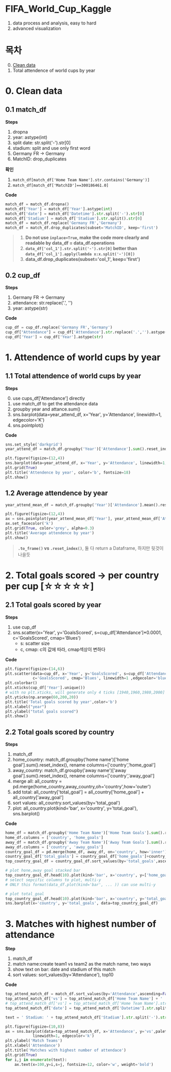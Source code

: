 # FIFA_World_Cup_Kaggle

1. data process and analysis, easy to hard
2. advanced visualization

# 목차
0. [Clean data](#0-clean-data)
1. Total attendence of world cups by year


# 0. Clean data
## 0.1 match_df
**Steps**
1. dropna
2. year: astype(int)
3. split date: str.split('-').str[0] 
4. stadium: split and use only first word
5. Germany FR -> Germany
6. MatchID: drop_duplicates

**확인**
1. ```match_df[match_df['Home Team Name'].str.contains('Germany')]```
2. ```match_df[match_df['MatchID']==300186461.0]```

**Code**
```python
match_df = match_df.dropna()
match_df['Year'] = match_df['Year'].astype(int)
match_df['date'] = match_df['Datetime'].str.split('-').str[0]
match_df['Stadium'] = match_df['Stadium'].str.split().str[0]
match_df = match_df.replace('Germany FR','Germany')
match_df = match_df.drop_duplicates(subset='MatchID', keep='first')
```
> 1. **Do not use ```inplace=True```, make the code more clearly and readable by data_df = data_df.operations**
> 2. **```data_df['col_1'].str.split('-').str[0]``` better than ```data_df['col_1'].apply(lambda x:x.split('-')[0]) ```**
> 3. **data_df.drop_duplicates(subset='col_1', keep='first')**


## 0.2 cup_df
**Steps**
1. Germany FR -> Germany
2. attendance: str.replace('.', '')
3. year: astype(str)

**Code**
```python
cup_df = cup_df.replace('Germany FR','Germany')
cup_df["Attendance"] = cup_df['Attendance'].str.replace('.','').astype(int)
cup_df['Year'] = cup_df['Year'].astype(str)
```

# 1. Attendence of world cups by year 
## 1.1 Total attendence of world cups by year

**Steps**

0. use cups_df['Attendance'] directly
1. use match_df to get the attendance data
2. groupby year and attance.sum()
3. sns.barplot(data=year_attend_df, x='Year', y='Attendance', linewidth=1, edgecolor='K')
4. sns.pointplot()

**Code**

```python
sns.set_style('darkgrid')
year_attend_df = match_df.groupby('Year')['Attendance'].sum().reset_index()

plt.figure(figsize=(12,4))
sns.barplot(data=year_attend_df, x='Year', y='Attendance', linewidth=1, edgecolor='K')
plt.grid(True)
plt.title('Attendence by year', color='b', fontsize=18)
plt.show()
```
## 1.2 Average attendence by year
```python
year_attend_mean_df = match_df.groupby('Year')['Attendance'].mean().reset_index()

plt.figure(figsize=(12,4))
ax = sns.pointplot(year_attend_mean_df['Year'], year_attend_mean_df['Attendance'], color='w')
ax.set_facecolor('k')
plt.grid(True, color='grey', alpha=0.3)
plt.title('Average attendence by year')
plt.show()
```
> **```.to_frame()``` vs ```.reset_index()```**, 둘 다 return a Dataframe, 하지만 뒷것이 나을듯

# 2. Total goals scored -> per country per cup [☆☆☆☆☆]

## 2.1 Total goals scored by year
**Steps**

1. use cup_df
2. sns.scatter(x='Year', y='GoalsScored', s=cup_df['Attendance']*0.0001, c='GoalsScored', cmap='Blues')
    - s: scatter size
    - c, cmap: c의 값에 따라, cmap섹상이 변하다 
  
**Code**
```python
plt.figure(figsize=(14,6))
plt.scatter(data=cup_df, x='Year', y='GoalsScored', s=cup_df['Attendance']*0.0001,
            c='GoalsScored', cmap='Blues', linewidth=1 ,edgecolor='blue')
plt.colorbar()
plt.xticks(cup_df['Year'].unique())
# with no plt.xticks, will generate only 4 ticks [1940,1960,1980,2000] not each year
plt.yticks(np.arange(60,200,20))
plt.title('Total goals scored by year',color='b')
plt.xlabel("year")
plt.ylabel("total goals scored")
plt.show()
```
## 2.2 Total goals scored by country

**Steps**

1. match_df
2. home_country: match_df.groupby('home name')['home goal'].sum().reset_index(), rename columns=['country','home_goal']
2. away_country: match_df.groupby('away name')['away goal'].sum().reset_index(), rename columns=['country','away_goal']
3. merge all: all_country = pd.merge(home_country,away_country,oh='country',how='outer')
4. add total: all_country['total_goal'] = all_country['home_goal'] + all_country['away_goal']
5. sort values: all_country.sort_values(by='total_goal')
6. plot: all_country.plot(kind='bar', x='country', y='total_goal'), sns.barplot()

**Code**
```python
home_df = match_df.groupby('Home Team Name')['Home Team Goals'].sum().reset_index()
home_df.columns = ['country', 'home_goals']
away_df = match_df.groupby('Away Team Name')['Away Team Goals'].sum().reset_index()
away_df.columns = ['country', 'away_goals']
country_goal_df = pd.merge(home_df, away_df, on='country', how='inner')
country_goal_df['total_goals'] = country_goal_df['home_goals']+country_goal_df['away_goals']
top_country_goal_df = country_goal_df.sort_values(by='total_goals',ascending=False)[:10]
```
```python
# plot hone,away goal stacked bar
top_country_goal_df.head(10).plot(kind='bar', x='country', y=['home_goals','away_goals'], stacked=True)
# select sepcific columns to plot, multi-y
# ONLY this format(data_df.plot(kind='bar', ... )) can use multi-y 
```
```python
# plot total_goal
top_country_goal_df.head(10).plot(kind='bar', x='country', y='total_goals')
sns.barplot(x='country', y='total_goals', data=top_country_goal_df)
```

# 3. Matches with highest number of attendance

**Step**
1. match_df
2. match name:create team1 vs team2 as the match name, two ways
3. show text on bar: date and stadium of this match
4. sort values: sort_values(by='Attendance'), top10

**Code**
```python
top_attend_match_df = match_df.sort_values(by='Attendance',ascending=False)[:10]
top_attend_match_df['vs'] = top_attend_match_df['Home Team Name'] + ' .VS. ' + top_attend_match_df['Away Team Name']
# top_attend_match_df['vs'] = top_attend_match_df['Home Team Name'].str.cat(top_attend_match_df['Away Team Name'], sep=' .vs. ')
top_attend_match_df['date'] = top_attend_match_df['Datetime'].str.split('-').str[0]
```
```python
text = ' Stadium: ' + top_attend_match_df['Stadium'].str.split('-').str[0] + ', Date: ' + top_attend_match_df['date']

plt.figure(figsize=(10,8))
ax = sns.barplot(data=top_attend_match_df, x='Attendance', y='vs',palette='gist_ncar', 
            linewidth=1, edgecolor='k')
plt.ylabel('Match Teams')
plt.xlabel('Attendance')
plt.title('Matches with highest number of attendace')
plt.grid(True)
for i,j in enumerate(text):
    ax.text(x=100,y=i,s=j, fontsize=12, color='w', weight='bold')
```

